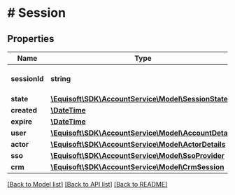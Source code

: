 # # Session

## Properties

Name | Type | Description | Notes
------------ | ------------- | ------------- | -------------
**sessionId** | **string** | Globally unique identifier. | [optional] 
**state** | [**\Equisoft\SDK\AccountService\Model\SessionState**](SessionState.md) |  | [optional] 
**created** | [**\DateTime**](\DateTime.md) |  | [optional] 
**expire** | [**\DateTime**](\DateTime.md) |  | [optional] 
**user** | [**\Equisoft\SDK\AccountService\Model\AccountDetails**](AccountDetails.md) |  | [optional] 
**actor** | [**\Equisoft\SDK\AccountService\Model\ActorDetails**](ActorDetails.md) |  | [optional] 
**sso** | [**\Equisoft\SDK\AccountService\Model\SsoProvider**](SsoProvider.md) |  | [optional] 
**crm** | [**\Equisoft\SDK\AccountService\Model\CrmSession**](CrmSession.md) |  | [optional] 

[[Back to Model list]](../../README.md#documentation-for-models) [[Back to API list]](../../README.md#documentation-for-api-endpoints) [[Back to README]](../../README.md)


